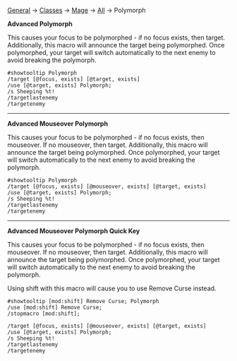[General](https://github.com/Harurebi/HaruMacros/tree/master/General) ->
[Classes](https://github.com/Harurebi/HaruMacros/tree/master/Classes) -> [Mage](https://github.com/Harurebi/HaruMacros/tree/master/Classes/Mage) 
-> [All](https://github.com/Harurebi/HaruMacros/tree/master/Classes/Mage/All) -> Polymorph

**Advanced Polymorph**

This causes your focus to be polymorphed - if no focus exists, then target. 
Additionally, this macro will announce the target being polymorphed. Once polymorphed, your target will switch automatically to the next
enemy to avoid breaking the polymorph.
```
#showtooltip Polymorph
/target [@focus, exists] [@target, exists]
/use [@target, exists] Polymorph;
/s Sheeping %t!
/targetlastenemy
/targetenemy
```
------
**Advanced Mouseover Polymorph**

This causes your focus to be polymorphed - if no focus exists, then mouseover. If no mouseover, then target. 
Additionally, this macro will announce the target being polymorphed. Once polymorphed, your target will switch automatically to the next
enemy to avoid breaking the polymorph.
```
#showtooltip Polymorph
/target [@focus, exists] [@mouseover, exists] [@target, exists]
/use [@target, exists] Polymorph;
/s Sheeping %t!
/targetlastenemy
/targetenemy
```
------
**Advanced Mouseover Polymorph Quick Key**

This causes your focus to be polymorphed - if no focus exists, then mouseover. If no mouseover, then target. 
Additionally, this macro will announce the target being polymorphed. Once polymorphed, your target will switch automatically to the next
enemy to avoid breaking the polymorph.

Using shift with this macro will cause you to use Remove Curse instead.
```
#showtooltip [mod:shift] Remove Curse; Polymorph
/use [mod:shift] Remove Curse;
/stopmacro [mod:shift];

/target [@focus, exists] [@mouseover, exists] [@target, exists]
/use [@target, exists] Polymorph;
/s Sheeping %t!
/targetlastenemy
/targetenemy
```
